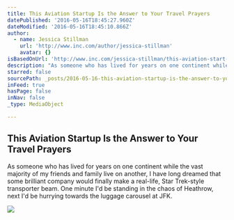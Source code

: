 ```yaml
---
title: This Aviation Startup Is the Answer to Your Travel Prayers
datePublished: '2016-05-16T18:45:27.960Z'
dateModified: '2016-05-16T18:45:10.866Z'
author:
  - name: Jessica Stillman
    url: 'http://www.inc.com/author/jessica-stillman'
    avatar: {}
isBasedOnUrl: 'http://www.inc.com/jessica-stillman/this-aviation-start-up-is-the-answer-to-your-travel-prayers.html'
description: "As someone who has lived for years on one continent while the vast majority of my friends and family live on another, I have long dreamed that some brilliant company would finally make a real-life, Star Trek-style transporter beam. One minute I'd be standing in the chaos of Heathrow, next I'd be hurrying towards the luggage carousel at JFK."
starred: false
sourcePath: _posts/2016-05-16-this-aviation-startup-is-the-answer-to-your-travel-prayers.md
inFeed: true
hasPage: false
inNav: false
_type: MediaObject

---
```

<article style=""><h1>This Aviation Startup Is the Answer to Your Travel Prayers</h1><p>As someone who has lived for years on one continent while the vast majority of my friends and family live on another, I have long dreamed that some brilliant company would finally make a real-life, Star Trek-style transporter beam. One minute I'd be standing in the chaos of Heathrow, next I'd be hurrying towards the luggage carousel at JFK.</p><img src="http://images.inc.com/uploaded_files/image/970x450/Boom-Flying-web_86524.jpg" /></article>